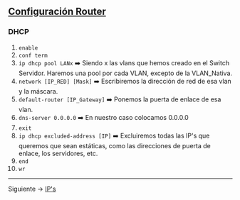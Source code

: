 ## [Configuración Router](README.md)

### DHCP

1. `enable`
2. `conf term`
3. `ip dhcp pool LANx` ➡️ Siendo x las vlans que hemos creado en el Switch Servidor. Haremos una pool por cada VLAN, excepto de la VLAN_Nativa.
4. `network [IP_RED] [Mask]` ➡️ Escribiremos la dirección de red de esa vlan y la máscara.
5. `default-router [IP_Gateway]` ➡️ Ponemos la puerta de enlace de esa vlan.
6. `dns-server 0.0.0.0` ➡️ En nuestro caso colocamos 0.0.0.0
7. `exit`
8. `ip dhcp excluded-address [IP]` ➡️ Excluiremos todas las IP's que queremos que sean estáticas, como las direcciones de puerta de enlace, los servidores, etc.
9. `end`
10. `wr`

---
Siguiente -> [IP's](ipdhcp.md)
